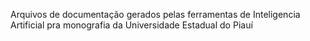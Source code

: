 Arquivos de documentação gerados pelas ferramentas de Inteligencia Artificial pra monografia da Universidade Estadual do Piauí 
